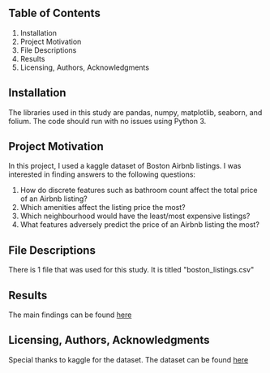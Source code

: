 ## Table of Contents
1. Installation
2. Project Motivation
3. File Descriptions
4. Results
5. Licensing, Authors, Acknowledgments
## Installation
The libraries used in this study are pandas, numpy, matplotlib, seaborn, and folium. The code should run with no issues using Python 3.
## Project Motivation
In this project, I used a kaggle dataset of Boston Airbnb listings. I was interested in finding answers to the following questions:
1. How do discrete features such as bathroom count affect the total price of an Airbnb listing?
2. Which amenities affect the listing price the most?
3. Which neighbourhood would have the least/most expensive listings?
4. What features adversely predict the price of an Airbnb listing the most?
## File Descriptions
There is 1 file that was used for this study. It is titled "boston_listings.csv"
## Results
The main findings can be found <a href="https://brandon-data.medium.com/the-boston-airbnb-experience-4c09208d4c3f">here</a>
## Licensing, Authors, Acknowledgments
Special thanks to kaggle for the dataset. The dataset can be found <a href="https://www.kaggle.com/airbnb/boston">here</a>
